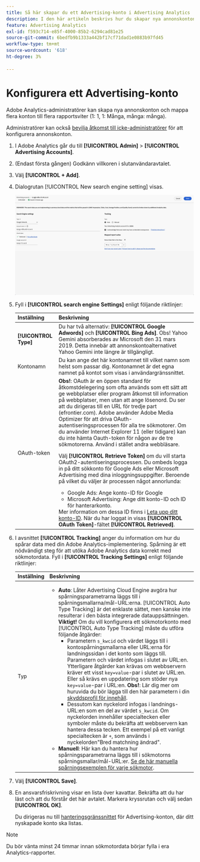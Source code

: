 ```yaml
---
title: Så här skapar du ett Advertising-konto i Advertising Analytics
description: I den här artikeln beskrivs hur du skapar nya annonskonton och mappar flera konton till flera rapportsviter.
feature: Advertising Analytics
exl-id: f593c714-e85f-4000-85b2-6294cad81e25
source-git-commit: 6bedfb9b1333a442bf17cf71dad1e0883b97fd45
workflow-type: tm+mt
source-wordcount: '618'
ht-degree: 3%

---
```


# Konfigurera ett Advertising-konto

Adobe Analytics-administratörer kan skapa nya annonskonton och mappa flera konton till flera rapportsviter (1: 1, 1: Många, många: många).

Administratörer kan också [bevilja åtkomst till icke-administratörer](/help/integrate/c-advertising-analytics/overview.md#section_FCC58EB635954A32990D4E67B52B4369) för att konfigurera annonskonton.

<!--
![](assets/aa_accounts.png)
-->

1. I Adobe Analytics går du till **[!UICONTROL Admin]** > **[!UICONTROL Advertising Accounts]**.
1. (Endast första gången) Godkänn villkoren i slutanvändaravtalet.
1. Välj **[!UICONTROL + Add]**.
1. Dialogrutan [!UICONTROL New search engine setting] visas.

   ![](assets/aa-new-se-account.png)

1. Fyll i **[!UICONTROL search engine Settings]** enligt följande riktlinjer:

   | Inställning | Beskrivning |
   | --- | --- |
   | **[!UICONTROL Type]** | Du har två alternativ: **[!UICONTROL Google Adwords]** och **[!UICONTROL Bing Ads]**. Obs! Yahoo Gemini absorberades av Microsoft den 31 mars 2019. Detta innebär att annonskontoalternativet Yahoo Gemini inte längre är tillgängligt. |
   | Kontonamn | Du kan ange det här kontonamnet till vilket namn som helst som passar dig.  Kontonamnet är det egna namnet på kontot som visas i användargränssnittet. |
   | OAuth-token | **Obs!**: OAuth är en öppen standard för åtkomstdelegering som ofta används som ett sätt att ge webbplatser eller program åtkomst till information på webbplatser, men utan att ange lösenord. Du ser att du dirigeras till en URL för tredje part (efrontier.com). Adobe använder Adobe Media Optimizer för att driva OAuth-autentiseringsprocessen för alla tre sökmotorer. Om du använder Internet Explorer 11 (eller tidigare) kan du inte hämta Oauth-token för någon av de tre sökmotorerna. Använd i stället andra webbläsare.<p>Välj **[!UICONTROL Retrieve Token]** om du vill starta OAuth2-autentiseringsprocessen. Du ombeds logga in på ditt sökkonto för Google Ads eller Microsoft Advertising med dina inloggningsuppgifter. Beroende på vilket du väljer är processen något annorlunda: <ul><li>Google Ads: Ange konto-ID för Google</li><li>Microsoft Advertising: Ange ditt konto-ID och ID för hanterarkonto.</li></ul>Mer information om dessa ID finns i [Leta upp ditt konto-ID](aa-locate-account-id.md). När du har loggat in visas **[!UICONTROL OAuth Token]**-fältet **[!UICONTROL Retrieved]**. |

1. I avsnittet **[!UICONTROL Tracking]** anger du information om hur du spårar data med din Adobe Analytics-implementering. Spårning är ett nödvändigt steg för att utöka Adobe Analytics data korrekt med sökmotordata.
Fyll i **[!UICONTROL Tracking Settings]** enligt följande riktlinjer:

   | Inställning | Beskrivning |
   | --- | --- |
   | Typ | <ul><li>**Auto**: Låter Advertising Cloud Engine avgöra hur spårningsparametrarna läggs till i spårningsmallarna/mål-URL:erna. [!UICONTROL Auto Type Tracking] är det enklaste sättet, men kanske inte resulterar i den bästa integrerade datauppsättningen.<br>**Viktigt!** Om du vill konfigurera ett sökmotorkonto med [!UICONTROL Auto Type Tracking] måste du utföra följande åtgärder:<ul><li>Parametern `s_kwcid` och värdet läggs till i kontospårningsmallarna eller URL:erna för landningssidan i det konto som läggs till. Parametern och värdet infogas i slutet av URL:en. Ytterligare åtgärder kan krävas om webbservern kräver ett visst `key=value`-par i slutet av URL:en. Eller så krävs en uppdatering som stöder nya `key=value`-par i URL:en. **Obs!**: Lär dig mer om huruvida du bör lägga till den här parametern i din [skyddsprofil för innehåll](https://experienceleague.adobe.com/en/docs/id-service/using/reference/csp).</li><li>Dessutom kan nyckelord infogas i landnings-URL:en som en del av värdet `s_kwcid`. Om nyckelorden innehåller specialtecken eller symboler måste du bekräfta att webbservern kan hantera dessa tecken. Ett exempel på ett vanligt specialtecken är `+`, som används i nyckelorden&quot;Bred matchning ändrad&quot;.</li></ul></li><li>**Manuell**: Här kan du hantera hur spårningsparametrarna läggs till i sökmotorns spårningsmallar/mål-URL:er. [Se de här manuella spårningsexemplen för varje sökmotor](/help/integrate/c-advertising-analytics/c-adanalytics-workflow/aa-manual-vs-automatic-tracking.md).</li></ul> |

1. Välj **[!UICONTROL Save]**.
1. En ansvarsfriskrivning visar en lista över kavattar. Bekräfta att du har läst och att du förstår det här avtalet. Markera kryssrutan och välj sedan **[!UICONTROL OK]**.

   Du dirigeras nu till [hanteringsgränssnittet](/help/integrate/c-advertising-analytics/c-adanalytics-workflow/aa-manage-ad-accounts.md) för Advertising-konton, där ditt nyskapade konto ska listas.

>[!NOTE]
>
>Du bör vänta minst 24 timmar innan sökmotordata börjar fylla i era Analytics-rapporter.
